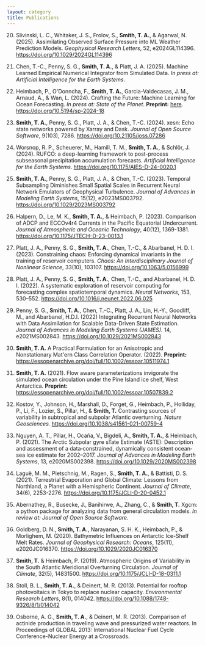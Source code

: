```yaml
---
layout: category
title: Publications
---
```


20. Slivinski, L. C., Whitaker, J. S., Frolov, S., **Smith, T. A.**,
    & Agarwal, N.
    (2025).
    Assimilating Observed Surface Pressure into ML Weather Prediction
    Models.
    *Geophysical Research Letters*, 52, e2024GL114396.
    <https://doi.org/10.1029/2024GL114396>

19. Chen, T.-C., Penny, S. G., **Smith, T. A.**, & Platt, J. A.
    (2025). Machine Learned Empirical Numerical Integrator from
    Simulated Data.
    *In press at: Artificial Intelligence for the Earth Systems*.

18. Heimbach, P., O'Donncha, F., **Smith, T. A.**,
    Garcia-Valdecasas, J. M., Arnaud, A., & Wan, L.
    (2024).
    Crafting the Future: Machine Learning for Ocean Forecasting.
    *In press at: State of the Planet*.
    **Preprint:**
    [here](https://editor.copernicus.org/index.php?_mdl=msover_md&_jrl=817&_lcm=oc73lcm74a&_acm=get_manuscript_file&_ms=123171&id=2496583&salt=4308085671004916739).
    <https://doi.org/10.5194/sp-2024-18>

17. **Smith, T. A.**, Penny, S. G., Platt, J. A., & Chen, T.-C.
    (2024). xesn: Echo state networks powered by Xarray and
    Dask. *Journal of Open Source Software*, 9(103), 7286.
    <https://doi.org/10.21105/joss.07286>

16. Worsnop, R. P., Scheuerer, M., Hamill, T. M., **Smith, T. A.**, &
    Schlör, J. (2024). RUFCO: a deep-learning framework to post-process
    subseasonal precipitation accumulation forecasts. *Artificial
    Intelligence for the Earth Systems*. <https://doi.org/10.1175/AIES-D-24-0020.1>

15. **Smith, T. A.**, Penny, S. G., Platt, J. A., & Chen, T.-C. (2023).
    Temporal Subsampling Diminishes Small Spatial Scales in
    Recurrent Neural Network Emulators of Geophysical Turbulence.
    *Journal of Advances in Modeling Earth Systems*, 15(12),
    e2023MS003792. <https://doi.org/10.1029/2023MS003792>

14. Halpern, D., Le, M. K., **Smith, T. A.**, & Heimbach, P. (2023).
    Comparison of ADCP and ECCOv4r4 Currents in the Pacific Equatorial
    Undercurrent.
    *Journal of Atmospheric and Oceanic Technology*,
    40(12), 1369-1381.
    <https://doi.org/10.1175/JTECH-D-23-0013.1>

13. Platt, J. A., Penny, S. G., **Smith, T. A.**, Chen, T.-C., & Abarbanel, H. D. I. (2023).
    Constraining chaos: Enforcing dynamical invariants in the training of reservoir computers.
    *Chaos: An Interdisciplinary Journal of Nonlinear Science*, 33(10), 103107.
    <https://doi.org/10.1063/5.0156999>

12. Platt, J. A., Penny, S. G., **Smith, T. A.**, Chen, T.-C., and Abarbanel, H. D. I.
    (2022). A systematic exploration of reservoir computing for forecasting complex spatiotemporal dynamics.
    *Neural Networks*, 153, 530–552. <https://doi.org/10.1016/j.neunet.2022.06.025>

11. Penny, S. G., **Smith, T. A.**, Chen, T.-C., Platt, J. A., Lin, H.-Y., Goodliff,
    M., and Abarbanel, H.D.I. (2022) Integrating Recurrent Neural Networks with Data
    Assimilation for Scalable Data-Driven State Estimation.
    *Journal of Advances in Modeling Earth Systems (JAMES).*
    14, e2021MS002843. <https://doi.org/10.1029/2021MS002843>

10. **Smith, T. A.**
    A Practical Formulation for an Anisotropic
    and Nonstationary Mat\'ern Class Correlation Operator.
    (2022).
    **Preprint:**
    <https://essopenarchive.org/doi/full/10.1002/essoar.10511974.1>

9. **Smith, T. A.** (2021). Flow aware parameterizations
   invigorate the simulated ocean circulation under the Pine Island
   ice shelf, West Antarctica.
   **Preprint:**
   <https://essopenarchive.org/doi/full/10.1002/essoar.10507839.2>

8. Kostov, Y., Johnson, H., Marshall, D., Forget, G., Heimbach, P.,
   Holliday, P., Li, F., Lozier, S., Pillar, H., & **Smith, T.**
   Contrasting sources of variability in subtropical and subpolar
   Atlantic overturning. *Nature Geosciences.*
   <https://doi.org/10.1038/s41561-021-00759-4>

7. Nguyen, A. T., Pillar, H., Oca&ntilde;a, V., Bigdeli, A.,
   **Smith, T. A.**, & Heimbach, P. (2021). The Arctic Subpolar
   gyre sTate Estimate (ASTE): Description and assessment of a
   data‐constrained, dynamically consistent ocean‐sea ice estimate
   for 2002–2017. *Journal of Advances in Modeling Earth Systems*,
   13, e2020MS002398. <https://doi.org/10.1029/2020MS002398>

6. Lagu&#235;, M. M., Pietschnig, M., Ragen, S., **Smith, T. A.**,
   & Battisti, D. S. (2021). Terrestrial Evaporation and Global Climate:
   Lessons from Northland, a Planet with a Hemispheric Continent.
   *Journal of Climate*, 34(6), 2253-2276.
   <https://doi.org/10.1175/JCLI-D-20-0452.1>

5. Abernathey, R., Busecke, J., Banihirwe, A., Zhang, C., & **Smith, T.**
   Xgcm: a python package for analyzing data from general circulation models.
   *In review at: Journal of Open Source Software.*

4. Goldberg, D. N., **Smith, T. A.**, Narayanan, S. H. K.,
   Heimbach, P., & Morlighem, M. (2020). Bathymetric Influences on
   Antarctic Ice-Shelf Melt Rates. *Journal of Geophysical
   Research: Oceans*, 125(11), e2020JC016370.
   <https://doi.org/10.1029/2020JC016370>

3. **Smith, T.** & Heimbach, P. (2019).
   Atmospheric Origins of Variability in the South Atlantic Meridional
   Overturning Circulation.
   *Journal of Climate*, 32(5), 14831500.
   <https://doi.org/10.1175/JCLI-D-18-0311.1>

2. Stoll, B. L., **Smith, T. A.**, & Deinert, M. R. (2013).
   Potential for rooftop photovoltaics in Tokyo to replace nuclear capacity.
   *Environmental Research Letters*, 8(1), 014042.
   <https://doi.org/10.1088/1748-9326/8/1/014042>

1. Osborne, A. G., **Smith, T. A.**, & Deinert, M. R. (2013).
   Comparison of actinide production in traveling wave and pressurized water
   reactors. In Proceedings of GLOBAL 2013: International Nuclear Fuel
   Cycle Conference-Nuclear Energy at a Crossroads.


